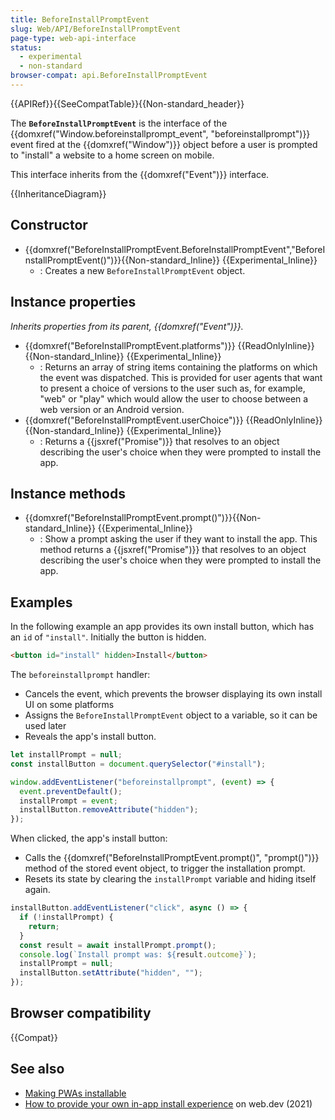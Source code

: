 ```yaml
---
title: BeforeInstallPromptEvent
slug: Web/API/BeforeInstallPromptEvent
page-type: web-api-interface
status:
  - experimental
  - non-standard
browser-compat: api.BeforeInstallPromptEvent
---
```


{{APIRef}}{{SeeCompatTable}}{{Non-standard_header}}

The **`BeforeInstallPromptEvent`** is the interface of the {{domxref("Window.beforeinstallprompt_event", "beforeinstallprompt")}} event fired at the {{domxref("Window")}} object before a user is prompted to "install" a website to a home screen on mobile.

This interface inherits from the {{domxref("Event")}} interface.

{{InheritanceDiagram}}

## Constructor

- {{domxref("BeforeInstallPromptEvent.BeforeInstallPromptEvent","BeforeInstallPromptEvent()")}}{{Non-standard_Inline}} {{Experimental_Inline}}
  - : Creates a new `BeforeInstallPromptEvent` object.

## Instance properties

_Inherits properties from its parent, {{domxref("Event")}}._

- {{domxref("BeforeInstallPromptEvent.platforms")}} {{ReadOnlyInline}}{{Non-standard_Inline}} {{Experimental_Inline}}
  - : Returns an array of string items containing the platforms on which the event was dispatched. This is provided for user agents that want to present a choice of versions to the user such as, for example, "web" or "play" which would allow the user to choose between a web version or an Android version.
- {{domxref("BeforeInstallPromptEvent.userChoice")}} {{ReadOnlyInline}}{{Non-standard_Inline}} {{Experimental_Inline}}
  - : Returns a {{jsxref("Promise")}} that resolves to an object describing the user's choice when they were prompted to install the app.

## Instance methods

- {{domxref("BeforeInstallPromptEvent.prompt()")}}{{Non-standard_Inline}} {{Experimental_Inline}}
  - : Show a prompt asking the user if they want to install the app. This method returns a {{jsxref("Promise")}} that resolves to an object describing the user's choice when they were prompted to install the app.

## Examples

In the following example an app provides its own install button, which has an `id` of `"install"`. Initially the button is hidden.

```html
<button id="install" hidden>Install</button>
```

The `beforeinstallprompt` handler:

- Cancels the event, which prevents the browser displaying its own install UI on some platforms
- Assigns the `BeforeInstallPromptEvent` object to a variable, so it can be used later
- Reveals the app's install button.

```js
let installPrompt = null;
const installButton = document.querySelector("#install");

window.addEventListener("beforeinstallprompt", (event) => {
  event.preventDefault();
  installPrompt = event;
  installButton.removeAttribute("hidden");
});
```

When clicked, the app's install button:

- Calls the {{domxref("BeforeInstallPromptEvent.prompt()", "prompt()")}} method of the stored event object, to trigger the installation prompt.
- Resets its state by clearing the `installPrompt` variable and hiding itself again.

```js
installButton.addEventListener("click", async () => {
  if (!installPrompt) {
    return;
  }
  const result = await installPrompt.prompt();
  console.log(`Install prompt was: ${result.outcome}`);
  installPrompt = null;
  installButton.setAttribute("hidden", "");
});
```

## Browser compatibility

{{Compat}}

## See also

- [Making PWAs installable](/en-US/docs/Web/Progressive_web_apps/Guides/Making_PWAs_installable)
- [How to provide your own in-app install experience](https://web.dev/customize-install/) on web.dev (2021)
